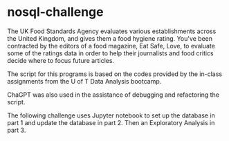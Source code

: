 # nosql-challenge
 
The UK Food Standards Agency evaluates various establishments across the United Kingdom, and gives them a food hygiene rating. You've been contracted by the editors of a food magazine, Eat Safe, Love, to evaluate some of the ratings data in order to help their journalists and food critics decide where to focus future articles.

The script for this programs is based on the codes provided by the in-class assignments from the U of T Data Analysis bootcamp. 

ChaGPT was also used in the assistance of debugging and refactoring the script.

The following challenge uses Jupyter notebook to set up the database in part 1 and update the database in part 2.  Then an Exploratory Analysis in part 3.